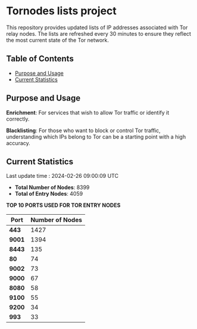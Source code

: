 # Tornodes lists project

This repository provides updated lists of IP addresses associated with Tor relay nodes. The lists are refreshed every 30 minutes to ensure they reflect the most current state of the Tor network.

## Table of Contents

- [Purpose and Usage](#purpose-and-usage)
- [Current Statistics](#current-statistics)


## Purpose and Usage

**Enrichment**: For services that wish to allow Tor traffic or identify it correctly.

**Blacklisting**: For those who want to block or control Tor traffic, understanding which IPs belong to Tor can be a starting point with a high accuracy.

## Current Statistics

Last update time : 2024-02-26 09:00:09 UTC

- **Total Number of Nodes**: 8399
- **Total of Entry Nodes**: 4059

**TOP 10 PORTS USED FOR TOR ENTRY NODES**

| **Port** | **Number of Nodes** |
|------|-----------------|
| **443**   | 1427  |
| **9001**   | 1394  |
| **8443**   | 135  |
| **80**   | 74  |
| **9002**   | 73  |
| **9000**   | 67  |
| **8080**   | 58  |
| **9100**   | 55  |
| **9200**   | 34  |
| **993**   | 33  |

